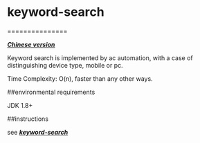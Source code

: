 # keyword-search
===============


***[Chinese version](http://www.zhixiangli.com)***

Keyword search is implemented by ac automation, with a case of distinguishing device type, mobile or pc.

Time Complexity: O(n), faster than any other ways. 


##environmental requirements

JDK 1.8+


##instructions

see ***[keyword-search](https://github.com/zhixiangli/keyword-search)***
